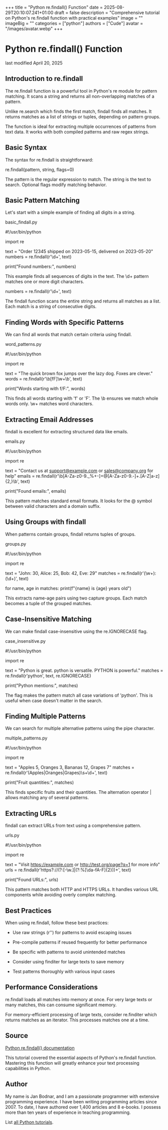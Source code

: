+++
title = "Python re.findall() Function"
date = 2025-08-29T20:10:07.241+01:00
draft = false
description = "Comprehensive tutorial on Python's re.findall function with practical examples"
image = ""
imageBig = ""
categories = ["python"]
authors = ["Cude"]
avatar = "/images/avatar.webp"
+++

# Python re.findall() Function

last modified April 20, 2025

## Introduction to re.findall

The re.findall function is a powerful tool in Python's
re module for pattern matching. It scans a string and
returns all non-overlapping matches of a pattern.

Unlike re.search which finds the first match, findall
finds all matches. It returns matches as a list of strings or tuples,
depending on pattern groups.

The function is ideal for extracting multiple occurrences of patterns
from text data. It works with both compiled patterns and raw regex strings.

## Basic Syntax

The syntax for re.findall is straightforward:

re.findall(pattern, string, flags=0)

The pattern is the regular expression to match. The
string is the text to search. Optional flags
modify matching behavior.

## Basic Pattern Matching

Let's start with a simple example of finding all digits in a string.

basic_findall.py
  

#!/usr/bin/python

import re

text = "Order 12345 shipped on 2023-05-15, delivered on 2023-05-20"
numbers = re.findall(r'\d+', text)

print("Found numbers:", numbers)

This example finds all sequences of digits in the text. The \d+
pattern matches one or more digit characters.

numbers = re.findall(r'\d+', text)

The findall function scans the entire string and returns
all matches as a list. Each match is a string of consecutive digits.

## Finding Words with Specific Patterns

We can find all words that match certain criteria using findall.

word_patterns.py
  

#!/usr/bin/python

import re

text = "The quick brown fox jumps over the lazy dog. Foxes are clever."
words = re.findall(r'\b[fF]\w+\b', text)

print("Words starting with f/F:", words)

This finds all words starting with 'f' or 'F'. The \b ensures
we match whole words only. \w+ matches word characters.

## Extracting Email Addresses

findall is excellent for extracting structured data like emails.

emails.py
  

#!/usr/bin/python

import re

text = "Contact us at support@example.com or sales@company.org for help"
emails = re.findall(r'\b[A-Za-z0-9._%+-]+@[A-Za-z0-9.-]+\.[A-Z|a-z]{2,}\b', text)

print("Found emails:", emails)

This pattern matches standard email formats. It looks for the @ symbol
between valid characters and a domain suffix.

## Using Groups with findall

When patterns contain groups, findall returns tuples of groups.

groups.py
  

#!/usr/bin/python

import re

text = "John: 30, Alice: 25, Bob: 42, Eve: 29"
matches = re.findall(r'(\w+): (\d+)', text)

for name, age in matches:
    print(f"{name} is {age} years old")

This extracts name-age pairs using two capture groups. Each match becomes
a tuple of the grouped matches.

## Case-Insensitive Matching

We can make findall case-insensitive using the re.IGNORECASE flag.

case_insensitive.py
  

#!/usr/bin/python

import re

text = "Python is great. python is versatile. PYTHON is powerful."
matches = re.findall(r'python', text, re.IGNORECASE)

print("Python mentions:", matches)

The flag makes the pattern match all case variations of 'python'. This
is useful when case doesn't matter in the search.

## Finding Multiple Patterns

We can search for multiple alternative patterns using the pipe character.

multiple_patterns.py
  

#!/usr/bin/python

import re

text = "Apples 5, Oranges 3, Bananas 12, Grapes 7"
matches = re.findall(r'(Apples|Oranges|Grapes)\s+\d+', text)

print("Fruit quantities:", matches)

This finds specific fruits and their quantities. The alternation operator
| allows matching any of several patterns.

## Extracting URLs

findall can extract URLs from text using a comprehensive pattern.

urls.py
  

#!/usr/bin/python

import re

text = "Visit https://example.com or http://test.org/page?q=1 for more info"
urls = re.findall(r'https?://(?:[-\w.]|(?:%[\da-fA-F]{2}))+', text)

print("Found URLs:", urls)

This pattern matches both HTTP and HTTPS URLs. It handles various URL
components while avoiding overly complex matching.

## Best Practices

When using re.findall, follow these best practices:

- Use raw strings (r'') for patterns to avoid escaping issues

- Pre-compile patterns if reused frequently for better performance

- Be specific with patterns to avoid unintended matches

- Consider using finditer for large texts to save memory

- Test patterns thoroughly with various input cases

## Performance Considerations

re.findall loads all matches into memory at once. For very
large texts or many matches, this can consume significant memory.

For memory-efficient processing of large texts, consider re.finditer
which returns matches as an iterator. This processes matches one at a time.

## Source

[Python re.findall() documentation](https://docs.python.org/3/library/re.html#re.findall)

This tutorial covered the essential aspects of Python's re.findall
function. Mastering this function will greatly enhance your text processing
capabilities in Python.

## Author

My name is Jan Bodnar, and I am a passionate programmer with extensive
programming experience. I have been writing programming articles since 2007.
To date, I have authored over 1,400 articles and 8 e-books. I possess more
than ten years of experience in teaching programming.

List [all Python tutorials](/python/).